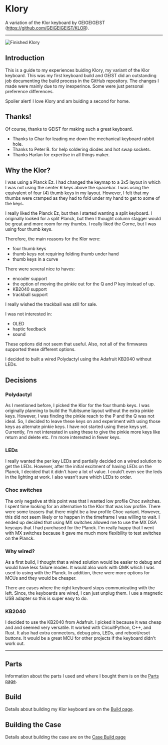 # Klory
A variation of the Klor keyboard by GEIGEIGEIST (https://github.com/GEIGEIGEIST/KLOR).

***

![Finished Klory](images/FirstKloryFinished.png)

## Introduction

This is a guide to my experiences buiding Klory, my variant of the Klor keyboard. This was my first keyboard build and GEIST did an outstanding job
documenting the build process in the GitHub repository. The changes I made were mainly due to my inexperince. Some were just personal preference 
differences.

Spoiler alert! I love Klory and am buiding a second for home.

## Thanks!

Of course, thanks to GEIST for making such a great keyboard. 

- Thanks to Char for leading me down the mechanical keyboard rabbit hole. 
- Thanks to Peter B. for help soldering diodes and hot swap sockets. 
- Thanks Harlan for expertise in all things maker. 

## Why the Klor?

I was using a Planck Ez. I had changed the keymap to a 3x5 layout in which I was not using the center 6 keys above the spacebar. I was using the equivalent of four (4) thumb keys in my layout. However, I felt that my thumbs were cramped as they had to fold under my hand to get to some of the keys.

I really liked the Planck Ez, but then I started wanting a split keyboard. I originally looked for a split Planck, but then I thought column
stagger would be great and more room for my thumbs. I really liked the Corne, but I was using four thumb keys.

Therefore, the main reasons for the Klor were:
- four thumb keys
- thumb keys not requiring folding thumb under hand
- thumb keys in a curve

There were several nice to haves:
- encoder support
- the option of moving the pinkie out for the Q and P key instead of up.
- KB2040 support
- trackball support

I really wished the trackball was still for sale.

I was not interested in:
- OLED
- haptic feedback
- sound

These options did not seem that useful. Also, not all of the firmwares supported these different options.

I decided to built a wired Polydactyl using the Adafruit KB2040 without LEDs.

## Decisions

### Polydactyl

As I mentioned before, I picked the Klor for the four thumb keys. I was originally planning to build the Yubitsume layout without the extra pinkie keys. However, I was finding the pinkie reach to the P and the Q was not ideal. So, I decided to leave these keys on and experiment with using those keys as alternate pinkie keys. I have not started using these keys yet. Currently, I'm not interested in using these to give the pinkie more keys like return and delete etc. I'm more interested in fewer keys.

### LEDs

I really wanted the per key LEDs and partially decided on a wired solution to get the LEDs. However, after the initial excitment of having LEDs on the 
Planck, I decided that it didn't have a lot of value. I could't even see the leds in the lighting at work. I also wasn't sure which LEDs to order.

### Choc switches

The only negative at this point was that I wanted low profile Choc switches. I spent time looking for an alternative to the Klor that was low profile.
There were some teasers that there might be a low profile Choc variant. However, this did not seem likely or to happen in the timeframe I was willing to wait. I ended up decided that using MX switches allowed me to use the MX DSA keycaps that I had purchased for the Planck. I'm really happy that I went with MX switches because it gave me much more flexibility to test switches on the Planck.

### Why wired?

As a first build, I thought that a wired solution would be easier to debug and would have less failure modes. It would also work with QMK which I was used to using with the Planck. In addition, there were more options for MCUs and they would be cheaper.

There are cases where the right keyboard stops communicating with the left. Since, the keyboards are wired, I can just unplug them. I use a magnetic USB adapter so this is super easy to do. 

### KB2040

I decided to use the KB2040 from Adafruit. I picked it because it was cheap and and seemed very versatile. It worked with CircuitPython, C++, and Rust. It also had extra connectors, debug pins, LEDs, and reboot/reset buttons. It would be a great MCU for other projects if the keyboard didn't work out.

***

## Parts

Information about the parts I used and where I bought them is on the [Parts page](/pages/Parts.md).

## Build

Details about building my Klor keyboard are on the [Build page](/pages/Build.md).

## Building the Case

Details about building the case are on the [Case Build page](/pages/CaseBuild.md)
